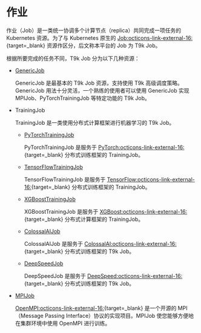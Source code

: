 # 作业

作业（Job）是一类统一协调多个计算节点（replica）共同完成一项任务的 Kubernetes 资源。为了与 Kubernetes 原生的 [Job:octicons-link-external-16:](https://kubernetes.io/zh-cn/docs/concepts/workloads/controllers/job/){target=_blank} 资源作区分，后文称本平台的 Job 为 T9k Job。

根据所要完成的任务不同，T9k Job 分为以下几种资源：

* [GenericJob](./genericjob.md)

    GenericJob 是最基本的 T9k Job 资源，支持使用 T9k 高级调度策略。GenericJob 用法十分灵活，一个熟练的使用者可以使用 GenericJob 实现 MPIJob、PyTorchTrainingJob 等特定功能的 T9k Job。

* TrainingJob

    TrainingJob 是一类使用分布式计算框架进行机器学习的 T9k Job。

    * [PyTorchTrainingJob](./pytorchtrainingjob.md)

        PyTorchTrainingJob 是服务于 [PyTorch:octicons-link-external-16:](https://pytorch.org/){target=_blank} 分布式训练框架的 TrainingJob。

    * [TensorFlowTrainingJob](./tensorflowtrainingjob.md)

        TensorFlowTrainingJob 是服务于 [TensorFlow:octicons-link-external-16:](https://www.tensorflow.org/guide/distributed_training){target=_blank} 分布式训练框架的 TrainingJob。

    * [XGBoostTrainingJob](./xgboosttrainingjob.md)

        XGBoostTrainingJob 是服务于 [XGBoost:octicons-link-external-16:](https://xgboost.readthedocs.io/en/latest/){target=_blank} 分布式计算框架的 TrainingJob。  

    * [ColossalAIJob](./colossalaijob.md)

        ColossalAIJob 是服务于 [ColossalAI:octicons-link-external-16:](https://colossalai.org/){target=_blank} 分布式训练框架的 T9k Job。

    * [DeepSpeedJob](./deepspeedjob.md)

        DeepSpeedJob 是服务于 [DeepSpeed:octicons-link-external-16:](https://www.deepspeed.ai/){target=_blank} 分布式训练框架的 T9k Job。

* [MPIJob](./mpijob.md)

    [OpenMPI:octicons-link-external-16:](https://www.open-mpi.org/){target=_blank} 是一个开源的 MPI（Message Passing Interface）协议的实现项目。MPIJob 使您能够方便地在集群环境中使用 OpenMPI 进行训练。
